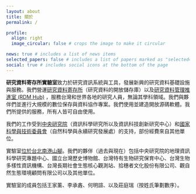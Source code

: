 ```yaml
---
layout: about
title: 關於
permalink: /

profile:
  align: right
  image_circular: false # crops the image to make it circular

news: true # includes a list of news items
selected_papers: false # includes a list of papers marked as "selected={true}"
social: true # includes social icons at the bottom of the page
---
```


**研究資料寄存所實驗室**致力於研究資訊系統與工具，發展新興的研究資料基礎設施與服務。我們營運[研究資料寄存所](https://data.depositar.io/)（研究資料的開放儲存庫）以及[研究資料管理推進室 (RDM Hub)](https://rdm.depositar.io/) ，服務台灣和世界各地的研究人員，無論其學科領域。我們與夥伴們並進行大規模的數位保存與資料協作專案。我們使用並建造開放源碼軟體。我們所提供的服務，所有人皆可自由使用。

我們的工作受到[中央研究院](https://www.sinica.edu.tw/)（資訊科學研究所以及資訊科技創新研究中心）和[國家科學與技術委員會](https://www.nstc.gov.tw/)（自然科學與永續研究發展處）的支持，部份經費來自其他單位。

實驗室[位於台北南港山腳](https://www.openstreetmap.org/way/127949217/)。我們的夥伴（過去與現在）包括中央研究院的地理資訊科學研究專題中心、國立台灣歷史博物館、台灣特有生物研究保育中心、台灣生物多樣性資訊機構、台灣長期社會生態核心觀測站、拾穗者文化股份有限公司、觀自然生態環境顧問有限公司以及其他單位。

實驗室的成員包括王家薰、李承錱、何明諠、以及莊庭瑞（按姓氏筆劃數序）。
